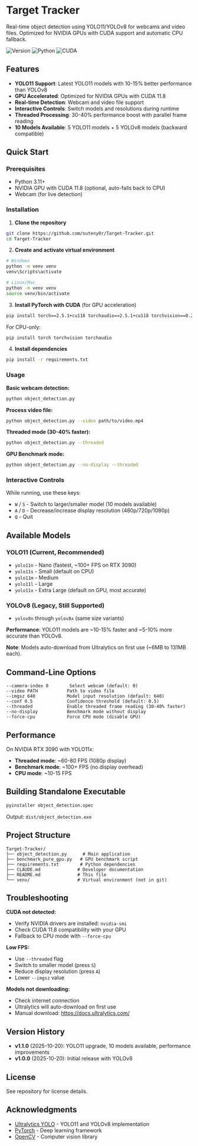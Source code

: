 # Target Tracker

Real-time object detection using YOLO11/YOLOv8 for webcams and video files. Optimized for NVIDIA GPUs with CUDA support and automatic CPU fallback.

![Version](https://img.shields.io/badge/version-1.1.0-blue)
![Python](https://img.shields.io/badge/python-3.11+-green)
![CUDA](https://img.shields.io/badge/CUDA-11.8-orange)

## Features

- **YOLO11 Support**: Latest YOLO11 models with 10-15% better performance than YOLOv8
- **GPU Accelerated**: Optimized for NVIDIA GPUs with CUDA 11.8
- **Real-time Detection**: Webcam and video file support
- **Interactive Controls**: Switch models and resolutions during runtime
- **Threaded Processing**: 30-40% performance boost with parallel frame reading
- **10 Models Available**: 5 YOLO11 models + 5 YOLOv8 models (backward compatible)

## Quick Start

### Prerequisites

- Python 3.11+
- NVIDIA GPU with CUDA 11.8 (optional, auto-falls back to CPU)
- Webcam (for live detection)

### Installation

1. **Clone the repository**
```bash
git clone https://github.com/suteny0r/Target-Tracker.git
cd Target-Tracker
```

2. **Create and activate virtual environment**
```bash
# Windows
python -m venv venv
venv\Scripts\activate

# Linux/Mac
python -m venv venv
source venv/bin/activate
```

3. **Install PyTorch with CUDA** (for GPU acceleration)
```bash
pip install torch==2.5.1+cu118 torchaudio==2.5.1+cu118 torchvision==0.20.1+cu118 --index-url https://download.pytorch.org/whl/cu118
```

For CPU-only:
```bash
pip install torch torchvision torchaudio
```

4. **Install dependencies**
```bash
pip install -r requirements.txt
```

### Usage

**Basic webcam detection:**
```bash
python object_detection.py
```

**Process video file:**
```bash
python object_detection.py --video path/to/video.mp4
```

**Threaded mode (30-40% faster):**
```bash
python object_detection.py --threaded
```

**GPU Benchmark mode:**
```bash
python object_detection.py --no-display --threaded
```

### Interactive Controls

While running, use these keys:

- `W` / `S` - Switch to larger/smaller model (10 models available)
- `A` / `D` - Decrease/increase display resolution (480p/720p/1080p)
- `Q` - Quit

## Available Models

### YOLO11 (Current, Recommended)
- `yolo11n` - Nano (fastest, ~100+ FPS on RTX 3090)
- `yolo11s` - Small (default on CPU)
- `yolo11m` - Medium
- `yolo11l` - Large
- `yolo11x` - Extra Large (default on GPU, most accurate)

### YOLOv8 (Legacy, Still Supported)
- `yolov8n` through `yolov8x` (same size variants)

**Performance**: YOLO11 models are ~10-15% faster and ~5-10% more accurate than YOLOv8.

**Note**: Models auto-download from Ultralytics on first use (~6MB to 131MB each).

## Command-Line Options

```
--camera-index 0        Select webcam (default: 0)
--video PATH           Path to video file
--imgsz 640            Model input resolution (default: 640)
--conf 0.5             Confidence threshold (default: 0.5)
--threaded             Enable threaded frame reading (30-40% faster)
--no-display           Benchmark mode without display
--force-cpu            Force CPU mode (disable GPU)
```

## Performance

On NVIDIA RTX 3090 with YOLO11x:
- **Threaded mode**: ~60-80 FPS (1080p display)
- **Benchmark mode**: ~100+ FPS (no display overhead)
- **CPU mode**: ~10-15 FPS

## Building Standalone Executable

```bash
pyinstaller object_detection.spec
```

Output: `dist/object_detection.exe`

## Project Structure

```
Target-Tracker/
├── object_detection.py      # Main application
├── benchmark_pure_gpu.py   # GPU benchmark script
├── requirements.txt        # Python dependencies
├── CLAUDE.md              # Developer documentation
├── README.md              # This file
└── venv/                  # Virtual environment (not in git)
```

## Troubleshooting

**CUDA not detected:**
- Verify NVIDIA drivers are installed: `nvidia-smi`
- Check CUDA 11.8 compatibility with your GPU
- Fallback to CPU mode with `--force-cpu`

**Low FPS:**
- Use `--threaded` flag
- Switch to smaller model (press `S`)
- Reduce display resolution (press `A`)
- Lower `--imgsz` value

**Models not downloading:**
- Check internet connection
- Ultralytics will auto-download on first use
- Manual download: https://docs.ultralytics.com/

## Version History

- **v1.1.0** (2025-10-20): YOLO11 upgrade, 10 models available, performance improvements
- **v1.0.0** (2025-10-20): Initial release with YOLOv8

## License

See repository for license details.

## Acknowledgments

- [Ultralytics YOLO](https://github.com/ultralytics/ultralytics) - YOLO11 and YOLOv8 implementation
- [PyTorch](https://pytorch.org/) - Deep learning framework
- [OpenCV](https://opencv.org/) - Computer vision library
